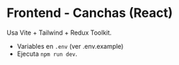 # Frontend - Canchas (React)
Usa Vite + Tailwind + Redux Toolkit.
- Variables en `.env` (ver .env.example)
- Ejecuta `npm run dev`.
